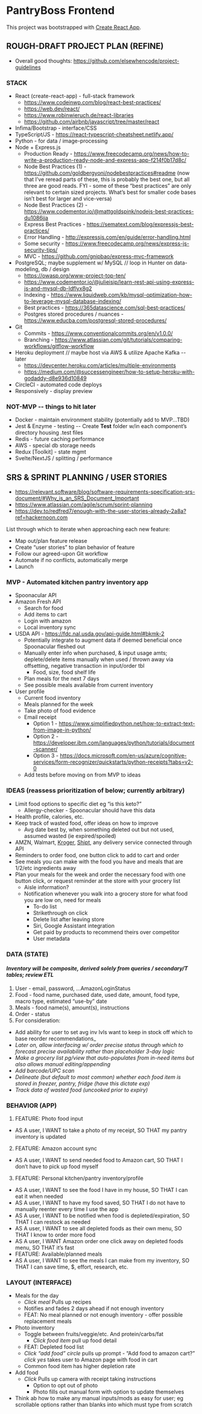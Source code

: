 # PantryBoss Frontend

This project was bootstrapped with [Create React App](https://github.com/facebook/create-react-app).

## ROUGH-DRAFT PROJECT PLAN (REFINE)

* Overall good thoughts: https://github.com/elsewhencode/project-guidelines

### STACK
- React (create-react-app) - full-stack framework
  * https://www.codeinwp.com/blog/react-best-practices/
  * https://web.dev/react/
  * https://www.robinwieruch.de/react-libraries
  * https://github.com/airbnb/javascript/tree/master/react
- Infima/Bootstrap - interface/CSS
- TypeScript/JS - https://react-typescript-cheatsheet.netlify.app/
- Python - for data / image-processing
- Node + Express.js
  * Production Ready - https://www.freecodecamp.org/news/how-to-write-a-production-ready-node-and-express-app-f214f0b17d8c/ 
  * Node Best Practices (1) - https://github.com/goldbergyoni/nodebestpractices#readme (now that I’ve reread parts of these, this is probably the best one, but all three are good reads. FYI - some of these “best practices” are only relevant to certain sized projects. What’s best for smaller code bases isn’t best for larger and vice-versa)
  * Node Best Practices (2) - https://www.codementor.io/@mattgoldspink/nodejs-best-practices-du1086jja
  * Express Best Practices - https://sematext.com/blog/expressjs-best-practices/
  * Error Handling - http://expressjs.com/en/guide/error-handling.html
  * Some security - https://www.freecodecamp.org/news/express-js-security-tips/
  * MVC - https://github.com/gnipbao/express-mvc-framework
- PostgreSQL; maybe supplement w/ MySQL // loop in Hunter on data-modeling, db / design
  * https://owasp.org/www-project-top-ten/
  * https://www.codementor.io/@julieisip/learn-rest-api-using-express-js-and-mysql-db-ldflyx8g2
  * Indexing - https://www.liquidweb.com/kb/mysql-optimization-how-to-leverage-mysql-database-indexing/ 
  * Best practices - https://365datascience.com/sql-best-practices/
  * Postgres stored procedures / nuances - https://www.educba.com/postgresql-stored-procedures/
- Git
  * Commits - https://www.conventionalcommits.org/en/v1.0.0/ 
  * Branching - https://www.atlassian.com/git/tutorials/comparing-workflows/gitflow-workflow 
- Heroku deployment // maybe host via AWS & utilize Apache Kafka -- later
  * https://devcenter.heroku.com/articles/multiple-environments
  * https://medium.com/@successengineer/how-to-setup-heroku-with-godaddy-d8e936d10849 
- CircleCI - automated code deploys
- Responsively - display preview

### NOT-MVP -- things to hit later
- Docker - maintain environment stability (potentially add to MVP...TBD)
- Jest & Enzyme - testing -- Create __Test__ folder w/in each component’s directory housing .test files
- Redis - future caching performance
- AWS - special db storage needs
- Redux [Toolkit] - state mgmt
- Svelte/NextJS / splitting / performance

## SRS & SPRINT PLANNING / USER STORIES
* https://relevant.software/blog/software-requirements-specification-srs-document/#Why_is_an_SRS_Document_Important
* https://www.atlassian.com/agile/scrum/sprint-planning
* https://dev.to/redfred7/enough-with-the-user-stories-already-2a8a?ref=hackernoon.com

List through which to iterate when approaching each new feature:
- Map out/plan feature release
- Create “user stories” to plan behavior of feature
- Follow our agreed-upon Git workflow
- Automate if no conflicts, automatically merge
- Launch

### MVP - Automated kitchen pantry inventory app
- Spoonacular API
- Amazon Fresh API
  * Search for food
  * Add items to cart
  * Login with amazon
  * Local inventory sync
- USDA API - https://fdc.nal.usda.gov/api-guide.html#bkmk-2 
  * Potentially integrate to augment data if deemed beneficial once Spoonacular fleshed out
  * Manually enter info when purchased, & input usage amts; deplete/delete items manually when used / thrown away via offsetting, negative transaction in input/order tbl
    * Food, size, food shelf life
  * Plan meals for the next 7 days
  * See possible meals available from current inventory
- User profile
  * Current food inventory
  * Meals planned for the week
  * Take photo of food evidence
  * Email receipt
    * Option 1 - https://www.simplifiedpython.net/how-to-extract-text-from-image-in-python/
    * Option 2 - https://developer.ibm.com/languages/python/tutorials/document-scanner/
    * Option 3 - https://docs.microsoft.com/en-us/azure/cognitive-services/form-recognizer/quickstarts/python-receipts?tabs=v2-0
  * Add tests before moving on from MVP to ideas
### IDEAS (reassess prioritization of below; currently arbitrary)
- Limit food options to specific diet eg “is this keto?”
  * Allergy-checker - Spoonacular should have this data
- Health profile, calories, etc.
- Keep track of wasted food, offer ideas on how to improve
  * Avg date best by, when something deleted out but not used, assumed wasted (ie expired/spoiled)
- AMZN, Walmart, [Kroger](https://developer.kroger.com/), [Shipt](https://staging-envoy.shipt.com/#section/Overview), any delivery service connected through API
- Reminders to order food, one button click to add to cart and order
- See meals you can make with the food you have and meals that are 1/2/etc ingredients away
- Plan your meals for the week and order the necessary food with one button click, or request reminder at the store with your grocery list
  * Aisle information?
  * Notification whenever you walk into a grocery store for what food you are low on, need for meals
    * To-do list
    * Strikethrough on click
    * Delete list after leaving store
    * Siri, Google Assistant integration
    * Get paid by products to recommend theirs over competitor
    * User metadata

### DATA (STATE)
#### _Inventory will be composite, derived solely from queries / secondary/T tables; review ETL_
1. User - email, password, ...AmazonLoginStatus
2. Food - food name, purchased date, used date, amount, food type, macro type, estimated “use-by” date
3. Meals - food name(s), amount(s), instructions
4. Order - status
5. For consideration:
  * Add ability for user to set avg inv lvls want to keep in stock off which to base reorder recommendations_
  * _Later on, allow interfacing w/ order precise status through which to forecast precise availability rather than placeholder 3-day logic_
  * _Make a grocery list pg/view that auto-populates from in-need items but also allows manual editing/appending_
  * _Add barcode/UPC scan_
  * _Delineate (but default to most common) whether each food item is stored in freezer, pantry, fridge (have this dictate exp)_
  * _Track data of wasted food (uncooked prior to expiry)_

### BEHAVIOR (APP)
1. FEATURE: Photo food input
  * AS A user, I WANT to take a photo of my receipt, SO THAT my pantry inventory is updated
2. FEATURE: Amazon account sync
  * AS A user, I WANT to send needed food to Amazon cart, SO THAT I don’t have to pick up food myself
3. FEATURE: Personal kitchen/pantry inventory/profile
  * AS A user, I WANT to see the food I have in my house, SO THAT I can eat it when needed
  * AS A user, I WANT to have my food saved, SO THAT I do not have to manually reenter every time I use the app
  * AS A user, I WANT to be notified when food is depleted/expiration, SO THAT I can restock as needed
  * AS A user, I WANT to see all depleted foods as their own menu, SO THAT I know to order more food
  * AS A user, I WANT Amazon order one click away on depleted foods menu, SO THAT it’s fast
  * FEATURE: Available/planned meals
  * AS A user, I WANT to see the meals I can make from my inventory, SO THAT I can save time, $, effort, research, etc.
### LAYOUT (INTERFACE)
- Meals for the day
  * *Click meal* Pulls up recipes
  * Notifies and fades 2 days ahead if not enough inventory
  * FEAT: No meal planned or not enough inventory - offer possible replacement meals
- Photo inventory
  * Toggle between fruits/veggie/etc. And protein/carbs/fat
    * *Click food item* pull up food detail
  * FEAT: Depleted food list
  * *Click “add food” circle* pulls up prompt - “Add food to amazon cart?” *click yes* takes user to Amazon page with food in cart
  * Common food item has higher depletion rate
- Add food
  * *Click* Pulls up camera with receipt taking instructions
    * Option to opt out of photo
    * Photo fills out manual form with option to update themselves
- Think ab how to make any manual inputs/mods as easy for user; eg scrollable options rather than blanks into which must type from scratch

